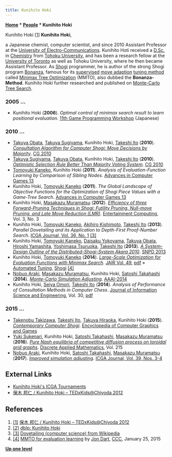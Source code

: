 ```yaml
---
title: Kunihito Hoki
---
```

**[Home](Home "Home") \* [People](People "People") \* Kunihito Hoki**



 [](http://tedxkidschiyoda.com/speakers/243) Kunihito Hoki <a id="cite-note-1" href="#cite-ref-1">[1]</a> 
**Kunihito Hoki**,  

a Japanese chemist, computer scientist, and since 2010 Assistant Professor at the [University of Electro-Communications](https://en.wikipedia.org/wiki/University_of_Electro-Communications). Kunihito Hoti received a [D.Sc.](https://en.wikipedia.org/wiki/Doctor_of_Science) in [Chemistry](https://en.wikipedia.org/wiki/Chemistry) from [Tohoku University](https://en.wikipedia.org/wiki/Tohoku_University), and has been a research fellow at the [University of Toronto](University_of_Toronto "University of Toronto") as well as Tohoku University, where he then became Assistant Professor. As [Shogi](Shogi "Shogi") programmer, he is author of the strong Shogi program [Bonanza](Bonanza "Bonanza"), famous for its [supervised](Supervised_Learning "Supervised Learning") [move adaption](Automated_Tuning#MoveAdaption "Automated Tuning") [tuning method](Automated_Tuning "Automated Tuning") called [Minimax Tree Optimization](Minimax_Tree_Optimization "Minimax Tree Optimization") (MMTO), also dubbed the **Bonanza-Method**. Kunihito Hoki further researched and published on [Monte-Carlo Tree Search](Monte-Carlo_Tree_Search "Monte-Carlo Tree Search").


  




### 2005 ...


* Kunihito Hoki (**2006**). *Optimal control of minimax search result to learn positional evaluation*. [11th Game Programming Workshop](Conferences#GPW "Conferences") (Japanese)


### 2010 ...


* [Takuya Obata](Takuya_Obata "Takuya Obata"), [Takuya Sugiyama](Takuya_Sugiyama "Takuya Sugiyama"), Kunihito Hoki, [Takeshi Ito](Takeshi_Ito "Takeshi Ito") (**2010**). *[Consultation Algorithm for Computer Shogi: Move Decisions by Majority](http://link.springer.com/chapter/10.1007%2F978-3-642-17928-0_15)*. [CG 2010](CG_2010 "CG 2010")
* [Takuya Sugiyama](Takuya_Sugiyama "Takuya Sugiyama"), [Takuya Obata](Takuya_Obata "Takuya Obata"), Kunihito Hoki, [Takeshi Ito](Takeshi_Ito "Takeshi Ito") (**2010**). *[Optimistic Selection Rule Better Than Majority Voting System](http://link.springer.com/content/pdf/10.1007%2F978-3-642-17928-0_16)*. [CG 2010](CG_2010 "CG 2010")
* [Tomoyuki Kaneko](Tomoyuki_Kaneko "Tomoyuki Kaneko"), Kunihito Hoki (**2011**). *Analysis of Evaluation-Function Learning by Comparison of Sibling Nodes*. [Advances in Computer Games 13](Advances_in_Computer_Games_13 "Advances in Computer Games 13")
* Kunihito Hoki, [Tomoyuki Kaneko](Tomoyuki_Kaneko "Tomoyuki Kaneko") (**2011**). *The Global Landscape of Objective Functions for the Optimization of Shogi Piece Values with a Game-Tree Search*. [Advances in Computer Games 13](Advances_in_Computer_Games_13 "Advances in Computer Games 13")
* Kunihito Hoki, [Masakazu Muramatsu](Masakazu_Muramatsu "Masakazu Muramatsu") (**2012**). *[Efficiency of three Forward-Pruning Techniques in Shogi: Futility Pruning, Null-move Pruning, and Late Move Reduction (LMR)](https://www.semanticscholar.org/paper/Efficiency-of-three-forward-pruning-techniques-in-Hoki-Muramatsu/206099961f401c8693e071c2b739f164ae5ffa6c)*. [Entertainment Computing](https://www.journals.elsevier.com/entertainment-computing), Vol. 3, No. 3
* Kunihito Hoki, [Tomoyuki Kaneko](Tomoyuki_Kaneko "Tomoyuki Kaneko"), [Akihiro Kishimoto](Akihiro_Kishimoto "Akihiro Kishimoto"), [Takeshi Ito](Takeshi_Ito "Takeshi Ito") (**2013**). *Parallel Dovetailing and its Application to Depth-First Proof-Number Search*. [ICGA Journal, Vol. 36, No. 1](ICGA_Journal#36_1 "ICGA Journal") <a id="cite-note-3" href="#cite-ref-3">[3]</a>
* Kunihito Hoki, [Tomoyuki Kaneko](Tomoyuki_Kaneko "Tomoyuki Kaneko"), [Daisaku Yokoyama](Daisaku_Yokoyama "Daisaku Yokoyama"), [Takuya Obata](Takuya_Obata "Takuya Obata"), [Hiroshi Yamashita](Hiroshi_Yamashita "Hiroshi Yamashita"), [Yoshimasa Tsuruoka](Yoshimasa_Tsuruoka "Yoshimasa Tsuruoka"), [Takeshi Ito](Takeshi_Ito "Takeshi Ito") (**2013**). *[A System-Design Outline of the Distributed-Shogi-System Akara 2010](https://ieeexplore.ieee.org/document/6598505/)*. [SNPD 2013](https://dblp.uni-trier.de/db/conf/snpd/snpd2013.html)
* Kunihito Hoki, [Tomoyuki Kaneko](Tomoyuki_Kaneko "Tomoyuki Kaneko") (**2014**). *[Large-Scale Optimization for Evaluation Functions with Minimax Search](https://www.jair.org/papers/paper4217.html)*. [JAIR Vol. 49](https://www.jair.org/index.php/jair/issue/view/1133), [pdf](https://pdfs.semanticscholar.org/eb9c/173576577acbb8800bf96aba452d77f1dc19.pdf) » [Automated Tuning](Automated_Tuning "Automated Tuning"), [Shogi](Shogi "Shogi") <a id="cite-note-4" href="#cite-ref-4">[4]</a>
* [Nobuo Araki](Nobuo_Araki "Nobuo Araki"), [Masakazu Muramatsu](Masakazu_Muramatsu "Masakazu Muramatsu"), Kunihito Hoki, [Satoshi Takahashi](Satoshi_Takahashi "Satoshi Takahashi") (**2014**). *[Monte-Carlo Simulation Adjusting](https://www.aaai.org/ocs/index.php/AAAI/AAAI14/paper/view/8263)*. [AAAI-2014](Conferences#AAAI-2014 "Conferences")
* Kunihito Hoki, [Seiya Omori](index.php?title=Seiya_Omori&action=edit&redlink=1 "Seiya Omori (page does not exist)"), [Takeshi Ito](Takeshi_Ito "Takeshi Ito") (**2014**). *Analysis of Performance of Consultation Methods in Computer Chess*. [Journal of Information Science and Engineering](https://jise.iis.sinica.edu.tw/), Vol. 30, [pdf](https://www.iis.sinica.edu.tw/page/jise/2014/201405_10.pdf)


### 2015 ...


* [Takenobu Takizawa](Takenobu_Takizawa "Takenobu Takizawa"), [Takeshi Ito](Takeshi_Ito "Takeshi Ito"), [Takuya Hiraoka](Takuya_Hiraoka "Takuya Hiraoka"), Kunihito Hoki (**2015**). *[Contemporary Computer Shogi](https://link.springer.com/referenceworkentry/10.1007/978-3-319-08234-9_22-1)*. [Encyclopedia of Computer Graphics and Games](https://link.springer.com/referencework/10.1007/978-3-319-08234-9)
* [Yuki Sukenari](https://dblp.uni-trier.de/pers/hd/s/Sukenari:Yuki), Kunihito Hoki, [Satoshi Takahashi](Satoshi_Takahashi "Satoshi Takahashi"), [Masakazu Muramatsu](Masakazu_Muramatsu "Masakazu Muramatsu") (**2016**). *[Pure Nash equilibria of competitive diffusion process on toroidal grid graphs](https://www.semanticscholar.org/paper/Pure-Nash-equilibria-of-competitive-diffusion-on-Sukenari-Hoki/00efebfc07a4237737eaaaa42831b769b63406ca)*. [Discrete Applied Mathematics](https://en.wikipedia.org/wiki/Discrete_Applied_Mathematics), Vol. 215
* [Nobuo Araki](Nobuo_Araki "Nobuo Araki"), Kunihito Hoki, [Satoshi Takahashi](Satoshi_Takahashi "Satoshi Takahashi"), [Masakazu Muramatsu](Masakazu_Muramatsu "Masakazu Muramatsu") (**2017**). *[Improved simulation adjusting](https://content.iospress.com/articles/icga-journal/icg036)*. [ICGA Journal, Vol. 39, Nos. 3-4](ICGA_Journal#39_34 "ICGA Journal")


## External Links


* [Kunihito Hoki's ICGA Tournaments](https://www.game-ai-forum.org/icga-tournaments/person.php?id=205)
* [保木 邦仁 / Kunihito Hoki – TEDxKids@Chiyoda 2012](http://tedxkidschiyoda.com/speakers/243)


## References


1. <a id="cite-ref-1" href="#cite-note-1">[1]</a> [保木 邦仁 / Kunihito Hoki – TEDxKids@Chiyoda 2012](http://tedxkidschiyoda.com/speakers/243)
2. <a id="cite-ref-2" href="#cite-note-2">[2]</a> [dblp: Kunihito Hoki](http://www.informatik.uni-trier.de/~ley/pers/hd/h/Hoki:Kunihito.html)
3. <a id="cite-ref-3" href="#cite-note-3">[3]</a> [Dovetailing (computer science) from Wikipedia](https://en.wikipedia.org/wiki/Dovetailing_%28computer_science%29)
4. <a id="cite-ref-4" href="#cite-note-4">[4]</a> [MMTO for evaluation learning](http://www.talkchess.com/forum/viewtopic.php?t=55084) by [Jon Dart](Jon_Dart "Jon Dart"), [CCC](CCC "CCC"), January 25, 2015

**[Up one level](People "People")**







 
